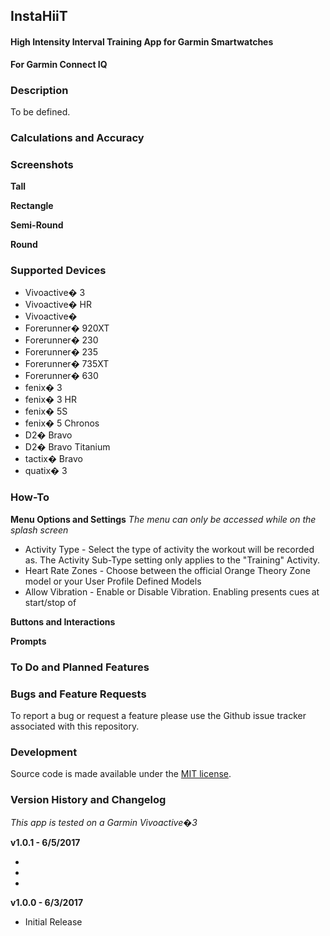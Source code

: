 ## InstaHiiT
#### High Intensity Interval Training App for Garmin Smartwatches
**For Garmin Connect IQ**

### Description

To be defined.

### Calculations and Accuracy


### Screenshots

**Tall**



**Rectangle**

**Semi-Round**



**Round**



### Supported Devices

* Vivoactive� 3
* Vivoactive� HR
* Vivoactive�
* Forerunner� 920XT
* Forerunner� 230
* Forerunner� 235
* Forerunner� 735XT
* Forerunner� 630
* fenix� 3
* fenix� 3 HR
* fenix� 5S
* fenix� 5 Chronos
* D2� Bravo
* D2� Bravo Titanium
* tactix� Bravo
* quatix� 3

### How-To

**Menu Options and Settings**
*The menu can only be accessed while on the splash screen*

* Activity Type - Select the type of activity the workout will be recorded as.  The Activity Sub-Type setting only applies to the "Training" Activity.
* Heart Rate Zones - Choose between the official Orange Theory Zone model or your User Profile Defined Models
* Allow Vibration - Enable or Disable Vibration.  Enabling presents cues at start/stop of 

**Buttons and Interactions**


**Prompts**


### To Do and Planned Features


### Bugs and Feature Requests

To report a bug or request a feature please use the Github issue tracker associated with this repository. 

### Development

Source code is made available under the [MIT license](https://opensource.org/licenses/MIT).

### Version History and Changelog

*This app is tested on a Garmin Vivoactive�3*


**v1.0.1 - 6/5/2017**

* 
* 
* 

**v1.0.0 - 6/3/2017**

* Initial Release

